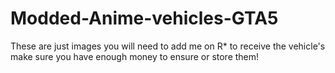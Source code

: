 # Modded-Anime-vehicles-GTA5
These are just images you will need to add me on R* to receive the vehicle's make sure you have enough money to ensure or store them!
